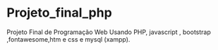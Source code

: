 # Projeto_final_php
Projeto Final de Programação Web Usando PHP, javascript , bootstrap ,fontawesome,htm e css e mysql (xampp).

